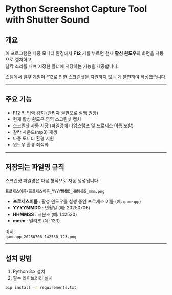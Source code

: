 # Python Screenshot Capture Tool with Shutter Sound

## 개요

이 프로그램은 다중 모니터 환경에서 **F12** 키를 누르면 현재 **활성 윈도우**의 화면을 자동으로 캡처하고,  
찰칵 소리를 내며 지정한 폴더에 저장하는 기능을 제공합니다.

스팀에서 일부 게임이 F12로 인한 스크린샷을 지원하지 않는 게 불편하여 작성했습니다.

---

## 주요 기능

- F12 키 입력 감지 (관리자 권한으로 실행 권장)  
- 현재 활성 윈도우 영역 스크린샷 캡처  
- 스크린샷 자동 저장 (파일명에 타임스탬프 및 프로세스 이름 포함)  
- 찰칵 사운드(mp3) 재생  
- 다중 모니터 환경 지원  
- 윈도우 환경 최적화

---

## 저장되는 파일명 규칙

스크린샷 파일명은 다음 형식으로 자동 생성됩니다:


`프로세스이름\프로세스이름_YYYYMMDD_HHMMSS_mmm.png`


- **프로세스이름** : 활성 윈도우를 실행 중인 프로세스 이름 (예: `gameapp`)  
- **YYYYMMDD** : 년월일 (예: 20250706)  
- **HHMMSS** : 시분초 (예: 142530)  
- **mmm** : 밀리초 (예: 123)  

예시:  
`gameapp_20250706_142530_123.png`

---

## 설치 방법

1. Python 3.x 설치  
2. 필수 라이브러리 설치

```bash
pip install -r requirements.txt
